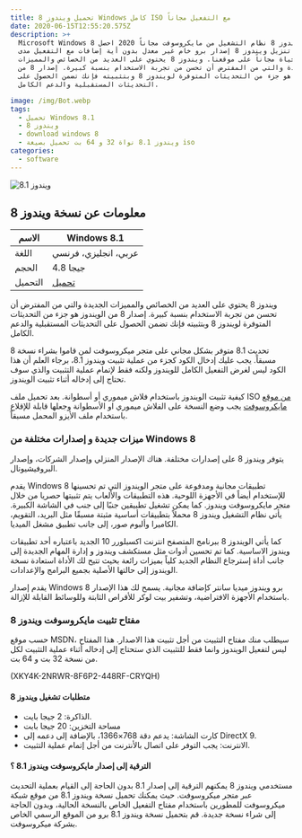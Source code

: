 ```yaml
---
title: تحميل ويندوز 8 Windows كامل ISO مع التفعيل مجاناً
date: 2020-06-15T12:55:20.575Z
description: >+
  Microsoft Windows 8 تحميل ويندوز 8 نظام التشغيل من مايكروسوفت مجاناً 2020 احصل
  على رابط تنزيل ويندوز 8 إصدار برو خام غير معدل بدون أية إضافات مع التفعيل مدى
  الحياة مجاناً على موقعنا. ويندوز 8 يحتوي على العديد من الخصائص والمميزات
  الجديدة والتي من المفترض أن تحسن من تجربة الاستخدام بنسبة كبيرة. إصدار 8 من
  الويندوز هو جزء من التحديثات المتوفرة لويندوز 8 وبتثبيته فإنك تضمن الحصول على
  التحديثات المستقبلية والدعم الكامل.

image: /img/Bot.webp
tags:
  - تحميل Windows 8.1
  - ويندوز 8
  - download windows 8
  - ويندوز 8.1 نواة 32 و 64 بت تحميل بصيغة iso
categories:
  - software
---
```

<!--StartFragment-->

![ويندوز 8.1](https://www.al-baramij.com/wp-content/uploads/2019/05/%D9%88%D9%8A%D9%86%D8%AF%D9%88%D8%B2-8.1.jpg "ويندوز 8.1 نواة 32 و 64 بت تحميل بصيغة iso")

## معلومات عن نسخة ويندوز 8

| الاسم   | Windows 8.1                                                                                                                               |
| ------- | ----------------------------------------------------------------------------------------------------------------------------------------- |
| اللغة   | عربي، انجليزي، فرنسي                                                                                                                      |
| الحجم   | 4.8 جيجا                                                                                                                                  |
| التحميل | [تحميل](https://www.al-baramij.com/download-page/?url=https://ia800906.us.archive.org/31/items/by_ar4up_W8.1.vPro/by_ar4up_W8.1.vPro.iso) |



ويندوز 8 يحتوي على العديد من الخصائص والمميزات الجديدة والتي من المفترض أن تحسن من تجربة الاستخدام بنسبة كبيرة. إصدار 8 من الويندوز هو جزء من التحديثات المتوفرة لويندوز 8 وبتثبيته فإنك تضمن الحصول على التحديثات المستقبلية والدعم الكامل.

تحديث 8.1 متوفر بشكل مجاني على متجر ميكروسوفت لمن قاموا بشراء نسخة 8 مسبقاً. يجب عليك إدخال الكود كجزء من عملية تثبيت ويندوز 8.1، برجاء العلم أن هذا الكود ليس لغرض التفعيل الكامل للويندوز ولكنه فقط لإتمام عملية التثبيت والذي سوف تحتاج إلى إدخاله أثناء تثبيت الويندوز.

كيفية تثبيت الويندوز باستخدام فلاش ميموري أو أسطوانة. بعد تحميل ملف ISO [من موقع مايكروسوفت](https://www.microsoft.com/ar-sa/software-download/windows8ISO) يجب وضع النسخة على الفلاش ميموري او الأسطوانة وجعلها قابلة للإقلاع باستخدام ملف الأيزو المحمل مسبقاً.

### ميزات جديدة و إصدارات مختلفة من Windows 8

يتوفر ويندوز 8 على إصدارات مختلفة. هناك الإصدار المنزلي وإصدار الشركات، وإصدار البروفيشيونال.

يقدم Windows 8 تطبيقات مجانية ومدفوعة على متجر الويندوز التي تم تحسينها للإستخدام أيضاً في الأجهزة اللوحية. هذه التطبيقات والألعاب يتم تثبيتها حصريا من خلال متجر مايكروسوفت ويندوز. كما يمكن تشغيل تطبيقين جنبًا إلى جنب في الشاشة الكبيرة. يأتي نظام التشغيل ويندوز 8 محملاً بتطبيقات أساسية مثبتة مسبقًا مثل البريد، التقويم، الكاميرا وألبوم صور، إلى جانب تطبيق مشغل الميديا.

كما يأتي الويندوز 8 ببرنامج المتصفح انترنت اكسبلورر 10 الجديد باعتباره أحد تطبيقات ويندوز الاساسية. كما تم تحسين أدوات مثل مستكشف ويندوز و إدارة المهام الجديدة إلى جانب أداة إسترجاع النظام الجديد كلياً بميزات رائعة بحيث تتيح لك الأداة استعادة نسخة الويندوز إلى حالتها الأصلية بجميع البرامج والإعدادات.

يقدم إصدار Windows 8 برو ويندوز ميديا سانتر كإضافة مجانية. يسمح لك هذا الإصدار باستخدام الأجهزة الافتراضية، وتشفير بيت لوكر للأقراص الثابتة وللوسائط القابلة للإزالة.

### مفتاح تثبيت مايكروسوفت ويندوز 8

حسب موقع MSDN، سيطلب منك مفتاح التثبيت من أجل تثبيت هذا الاصدار. هذا المفتاح ليس لتفعيل الويندوز وانما فقط للتثبيت الذي ستحتاج إلى إدخاله أثناء عملية التثبيت لكل من نسخة 32 بت و 64 بت.

(XKY4K-2NRWR-8F6P2-448RF-CRYQH)

#### متطلبات تشغيل ويندوز 8

* الذاكرة: 2 جيجا بايت.
* مساحة التخزين: 20 جيجا بابت
* كارت الشاشة: يدعم دقة 768×1366، بالإضافة إلى دعمه إلى DirectX 9.
* الانترنت: يجب التوفر على اتصال بالأنترنت من أجل إتمام عملية التثبيت.

#### الترقية إلى إصدار مايكروسوفت ويندوز 8.1 ؟

مستخدمي ويندوز 8 يمكنهم الترقية إلى إصدار 8.1 بدون الحاجة إلى القيام بعملية التحديث عبر متجر ميكروسوفت. حيث يمكنك تحميل نسخة ويندوز 8.1 من موقع شبكة ميكروسوفت للمطورين باستخدام مفتاح التفعيل الخاص بالنسخة الحالية، وبدون الحاجة إلى شراء نسخة جديدة. قم بتحميل نسخة ويندوز 8.1 برو من الموقع الرسمي الخاص بشركة ميكروسوفت.

<!--EndFragment-->